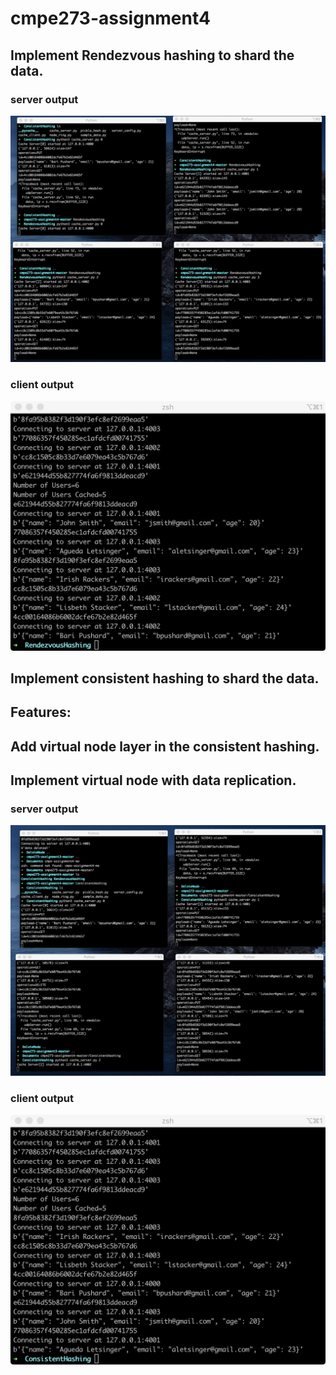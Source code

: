 # cmpe273-assignment4

## Implement Rendezvous hashing to shard the data.
### server output
![image](RendezvousHashing/server.jpg)
### client output
![image](RendezvousHashing/client.jpg)

## Implement consistent hashing to shard the data.

## Features:
## Add virtual node layer in the consistent hashing.
## Implement virtual node with data replication.

### server output
![image](ConsistentHashing/server.jpg)
### client output
![image](ConsistentHashing/client.jpg)
